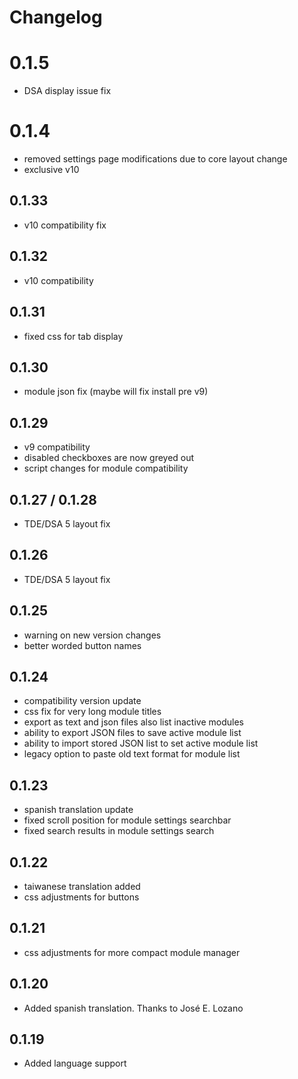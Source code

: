 # Changelog

# 0.1.5

- DSA display issue fix

# 0.1.4

- removed settings page modifications due to core layout change
- exclusive v10

## 0.1.33

- v10 compatibility fix

## 0.1.32

- v10 compatibility

## 0.1.31

- fixed css for tab display

## 0.1.30

- module json fix (maybe will fix install pre v9)

## 0.1.29

- v9 compatibility
- disabled checkboxes are now greyed out
- script changes for module compatibility

## 0.1.27 / 0.1.28

- TDE/DSA 5 layout fix

## 0.1.26

- TDE/DSA 5 layout fix

## 0.1.25

- warning on new version changes
- better worded button names

## 0.1.24

- compatibility version update
- css fix for very long module titles
- export as text and json files also list inactive modules
- ability to export JSON files to save active module list
- ability to import stored JSON list to set active module list
- legacy option to paste old text format for module list

## 0.1.23

- spanish translation update
- fixed scroll position for module settings searchbar
- fixed search results in module settings search

## 0.1.22

- taiwanese translation added
- css adjustments for buttons

## 0.1.21

- css adjustments for more compact module manager

## 0.1.20

- Added spanish translation. Thanks to José E. Lozano

## 0.1.19

- Added language support
